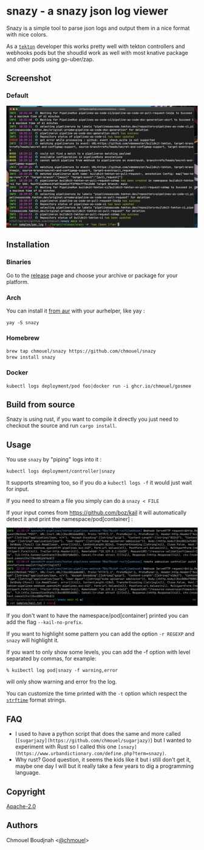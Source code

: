 # snazy - a snazy json log viewer

Snazy is a simple tool to parse json logs and output them in a nice format with
nice colors.

As a [`tekton`](http://tekton.dev) developer this works pretty well with tekton
controllers and webhooks pods but the shoudld work as well with most knative
package and other pods using go-uber/zap.

## Screenshot

### Default

![screenshot](./.github/screenshot.png)

## Installation

### Binaries

Go to the [release](https://github.com/chmouel/snazy/releases) page and choose
your archive or package for your platform.

### Arch

You can install it [from aur](https://aur.archlinux.org/packages/snazy) with
your aurhelper, like yay :

```shell
yay -S snazy
```

### Homebrew

```shell
brew tap chmouel/snazy https://github.com/chmouel/snazy
brew install snazy
```

### Docker

```shell
kubectl logs deployment/pod foo|docker run -i ghcr.io/chmouel/gosmee
```

## Build from source

Snazy is using rust, if you want to compile it directly you just need to
checkout the source and run `cargo install`.

## Usage

You use `snazy` by "piping" logs into it :

```shell
kubectl logs deployment/controller|snazy
```

It supports streaming too, so if you do a `kubectl logs -f` it would just wait
for input.

If you need to stream a file you simply can do a `snazy < FILE`

If your input comes from <https://github.com/boz/kail> it will automatically
detect it and print the namespace/pod[container] :

![screenshot](./.github/screenshot-kail.png)

If you don't want to have the namespace/pod[container] printed you can add the
flag `--kail-no-prefix`.

If you want to highlight some pattern you can add the option `-r REGEXP` and
`snazy` will highlight it.

If you want to only show some levels, you can add the -f option with level
separated by commas, for example:

```shell
% kuibectl log pod|snazy -f warning,error
```

will only show warning and error fro the log.

You can customize the time printed with the `-t` option which respect the
[`strftime`](https://man7.org/linux/man-pages/man3/strftime.3.html) format
strings.

## FAQ

- I used to have a python script that does the same and more called
  (`[sugarjazy](https://github.com/chmouel/sugarjazy)`) but I wanted to
  experiment with Rust so I called this one
  `[snazy](https://www.urbandictionary.com/define.php?term=snazy)`.
- Why rust? Good question, it seems the kids like it but i still don't get it,
  maybe one day I will but it really take a few years to dig a programming
  language.

## Copyright

[Apache-2.0](./LICENSE)

## Authors

Chmouel Boudjnah <[@chmouel](https://twitter.com/chmouel)>
